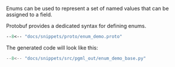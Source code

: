 Enums can be used to represent a set of named values that can be assigned to a field.

Protobuf provides a dedicated syntax for defining enums.
```proto
--8<-- "docs/snippets/proto/enum_demo.proto"
```

The generated code will look like this:

```python
--8<-- "docs/snippets/src/pgml_out/enum_demo_base.py"
```
